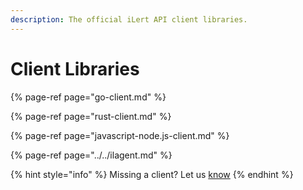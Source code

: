 ```yaml
---
description: The official iLert API client libraries.
---
```


# Client Libraries

{% page-ref page="go-client.md" %}

{% page-ref page="rust-client.md" %}

{% page-ref page="javascript-node.js-client.md" %}

{% page-ref page="../../ilagent.md" %}



{% hint style="info" %}
Missing a client? Let us [know](../../contact.md)
{% endhint %}



